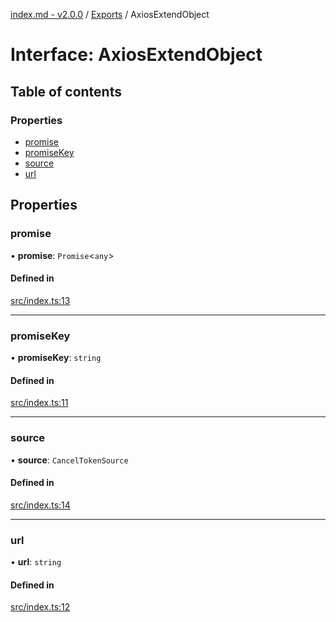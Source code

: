 [index.md - v2.0.0](../README.md) / [Exports](../modules.md) / AxiosExtendObject

# Interface: AxiosExtendObject

## Table of contents

### Properties

-   [promise](AxiosExtendObject.md#promise)
-   [promiseKey](AxiosExtendObject.md#promisekey)
-   [source](AxiosExtendObject.md#source)
-   [url](AxiosExtendObject.md#url)

## Properties

### promise

• **promise**: `Promise`<`any`\>

#### Defined in

[src/index.ts:13](https://github.com/saqqdy/axios-ex/blob/9a4a059/src/index.ts#L13)

---

### promiseKey

• **promiseKey**: `string`

#### Defined in

[src/index.ts:11](https://github.com/saqqdy/axios-ex/blob/9a4a059/src/index.ts#L11)

---

### source

• **source**: `CancelTokenSource`

#### Defined in

[src/index.ts:14](https://github.com/saqqdy/axios-ex/blob/9a4a059/src/index.ts#L14)

---

### url

• **url**: `string`

#### Defined in

[src/index.ts:12](https://github.com/saqqdy/axios-ex/blob/9a4a059/src/index.ts#L12)
